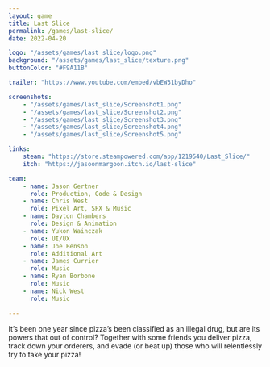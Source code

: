```yaml
---
layout: game
title: Last Slice
permalink: /games/last-slice/
date: 2022-04-20

logo: "/assets/games/last_slice/logo.png"
background: "/assets/games/last_slice/texture.png"
buttonColor: "#F9A11B"

trailer: "https://www.youtube.com/embed/vbEW31byDho"

screenshots:
    - "/assets/games/last_slice/Screenshot1.png"
    - "/assets/games/last_slice/Screenshot2.png"
    - "/assets/games/last_slice/Screenshot3.png"
    - "/assets/games/last_slice/Screenshot4.png"
    - "/assets/games/last_slice/Screenshot5.png"

links:
    steam: "https://store.steampowered.com/app/1219540/Last_Slice/"
    itch: "https://jasoonmargoon.itch.io/last-slice"

team:
    - name: Jason Gertner
      role: Production, Code & Design
    - name: Chris West
      role: Pixel Art, SFX & Music
    - name: Dayton Chambers
      role: Design & Animation
    - name: Yukon Wainczak
      role: UI/UX
    - name: Joe Benson
      role: Additional Art
    - name: James Currier
      role: Music
    - name: Ryan Borbone
      role: Music
    - name: Nick West
      role: Music

---
```


It’s been one year since pizza’s been classified as an illegal drug, but are its powers that out of control? Together with some friends you deliver pizza, track down your orderers, and evade (or beat up) those who will relentlessly try to take your pizza! 